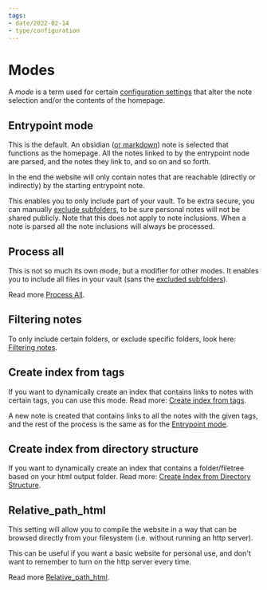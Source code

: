 ```yaml
---
tags:
- date/2022-02-14
- type/configuration
---
```

# Modes


A *mode* is a term used for certain [configuration settings](../../Configurations/Configuration%20Options.md) that alter the note selection and/or the contents of the homepage.

## Entrypoint mode
This is the default. An obsidian ([or markdown](../../General%20Information/Parsing%20Obsidian%20notes%20to%20proper%20markdown.md)) note is selected that functions as the homepage. All the notes linked to by the entrypoint node are parsed, and the notes they link to, and so on and so forth.

In the end the website will only contain notes that are reachable (directly or indirectly) by the starting entrypoint note.

This enables you to only include part of your vault. To be extra secure, you can manually [exclude subfolders](../../Configurations/Configuration%20Options.md#exclude-subfolders), to be sure personal notes will not be shared publicly. Note that this does not apply to note inclusions. When a note is parsed all the note inclusions will always be processed.

## Process all
This is not so much its own mode, but a modifier for other modes. It enables you to include all files in your vault (sans the [excluded subfolders](../../Configurations/Configuration%20Options.md#exclude-subfolders)). 

Read more [Process All](../../Configurations/Modes/Process%20All.md).

## Filtering notes
To only include certain folders, or exclude specific folders, look here: [Filtering notes](../../Configurations/Modes/Filtering%20notes.md).

## Create index from tags
If you want to dynamically create an index that contains links to notes with certain tags, you can use this mode. Read more: [Create index from tags](../../Configurations/Modes/Create%20index%20from%20tags.md).

A new note is created that contains links to all the notes with the given tags, and the rest of the process is the same as for the [Entrypoint mode](#entrypoint-mode).

## Create index from directory structure
If you want to dynamically create an index that contains a folder/filetree based on your html output folder. Read more: [Create Index from Directory Structure](../../Configurations/Modes/Create%20Index%20from%20Directory%20Structure.md).

## Relative_path_html
This setting will allow you to compile the website in a way that can be browsed directly from your filesystem (i.e. without running an http server).

This can be useful if you want a basic website for personal use, and don't want to remember to turn on the http server every time.

Read more [Relative_path_html](../../Configurations/Modes/Relative_path_html.md).


